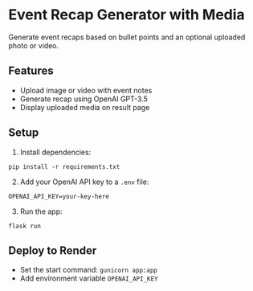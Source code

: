 # Event Recap Generator with Media

Generate event recaps based on bullet points and an optional uploaded photo or video.

## Features

- Upload image or video with event notes
- Generate recap using OpenAI GPT-3.5
- Display uploaded media on result page

## Setup

1. Install dependencies:
```
pip install -r requirements.txt
```

2. Add your OpenAI API key to a `.env` file:
```
OPENAI_API_KEY=your-key-here
```

3. Run the app:
```
flask run
```

## Deploy to Render

- Set the start command: `gunicorn app:app`
- Add environment variable `OPENAI_API_KEY`
